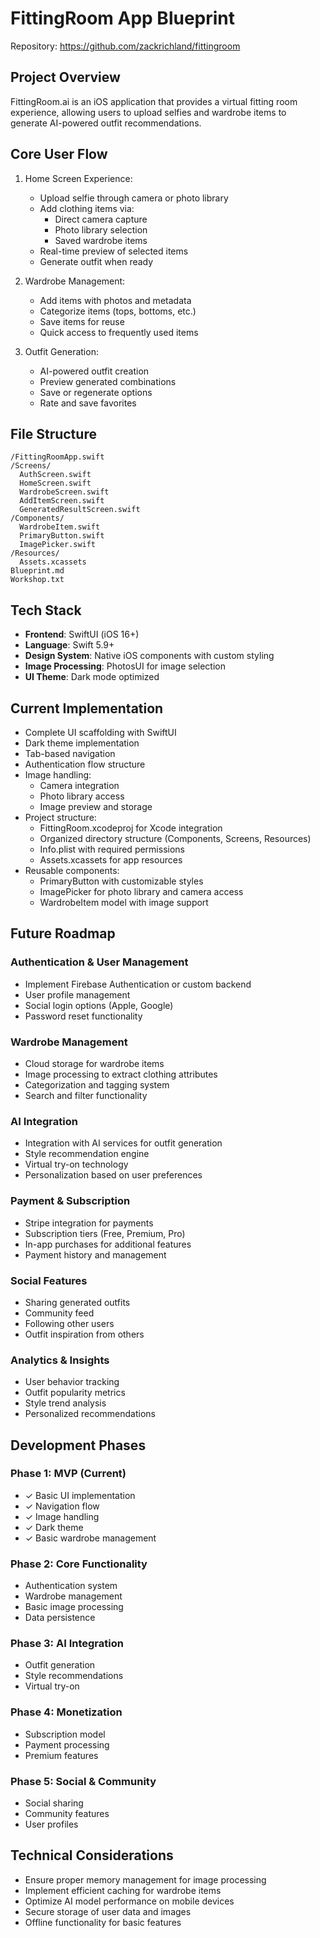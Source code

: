 # FittingRoom App Blueprint

Repository: https://github.com/zackrichland/fittingroom

## Project Overview
FittingRoom.ai is an iOS application that provides a virtual fitting room experience, allowing users to upload selfies and wardrobe items to generate AI-powered outfit recommendations.

## Core User Flow
1. Home Screen Experience:
   - Upload selfie through camera or photo library
   - Add clothing items via:
     - Direct camera capture
     - Photo library selection
     - Saved wardrobe items
   - Real-time preview of selected items
   - Generate outfit when ready

2. Wardrobe Management:
   - Add items with photos and metadata
   - Categorize items (tops, bottoms, etc.)
   - Save items for reuse
   - Quick access to frequently used items

3. Outfit Generation:
   - AI-powered outfit creation
   - Preview generated combinations
   - Save or regenerate options
   - Rate and save favorites

## File Structure
```
/FittingRoomApp.swift
/Screens/
  AuthScreen.swift
  HomeScreen.swift
  WardrobeScreen.swift
  AddItemScreen.swift
  GeneratedResultScreen.swift
/Components/
  WardrobeItem.swift
  PrimaryButton.swift
  ImagePicker.swift
/Resources/
  Assets.xcassets
Blueprint.md
Workshop.txt
```

## Tech Stack
- **Frontend**: SwiftUI (iOS 16+)
- **Language**: Swift 5.9+
- **Design System**: Native iOS components with custom styling
- **Image Processing**: PhotosUI for image selection
- **UI Theme**: Dark mode optimized

## Current Implementation
- Complete UI scaffolding with SwiftUI
- Dark theme implementation
- Tab-based navigation
- Authentication flow structure
- Image handling:
  - Camera integration
  - Photo library access
  - Image preview and storage
- Project structure:
  - FittingRoom.xcodeproj for Xcode integration
  - Organized directory structure (Components, Screens, Resources)
  - Info.plist with required permissions
  - Assets.xcassets for app resources
- Reusable components:
  - PrimaryButton with customizable styles
  - ImagePicker for photo library and camera access
  - WardrobeItem model with image support

## Future Roadmap

### Authentication & User Management
- Implement Firebase Authentication or custom backend
- User profile management
- Social login options (Apple, Google)
- Password reset functionality

### Wardrobe Management
- Cloud storage for wardrobe items
- Image processing to extract clothing attributes
- Categorization and tagging system
- Search and filter functionality

### AI Integration
- Integration with AI services for outfit generation
- Style recommendation engine
- Virtual try-on technology
- Personalization based on user preferences

### Payment & Subscription
- Stripe integration for payments
- Subscription tiers (Free, Premium, Pro)
- In-app purchases for additional features
- Payment history and management

### Social Features
- Sharing generated outfits
- Community feed
- Following other users
- Outfit inspiration from others

### Analytics & Insights
- User behavior tracking
- Outfit popularity metrics
- Style trend analysis
- Personalized recommendations

## Development Phases

### Phase 1: MVP (Current)
- ✓ Basic UI implementation
- ✓ Navigation flow
- ✓ Image handling
- ✓ Dark theme
- ✓ Basic wardrobe management

### Phase 2: Core Functionality
- Authentication system
- Wardrobe management
- Basic image processing
- Data persistence

### Phase 3: AI Integration
- Outfit generation
- Style recommendations
- Virtual try-on

### Phase 4: Monetization
- Subscription model
- Payment processing
- Premium features

### Phase 5: Social & Community
- Social sharing
- Community features
- User profiles

## Technical Considerations
- Ensure proper memory management for image processing
- Implement efficient caching for wardrobe items
- Optimize AI model performance on mobile devices
- Secure storage of user data and images
- Offline functionality for basic features 